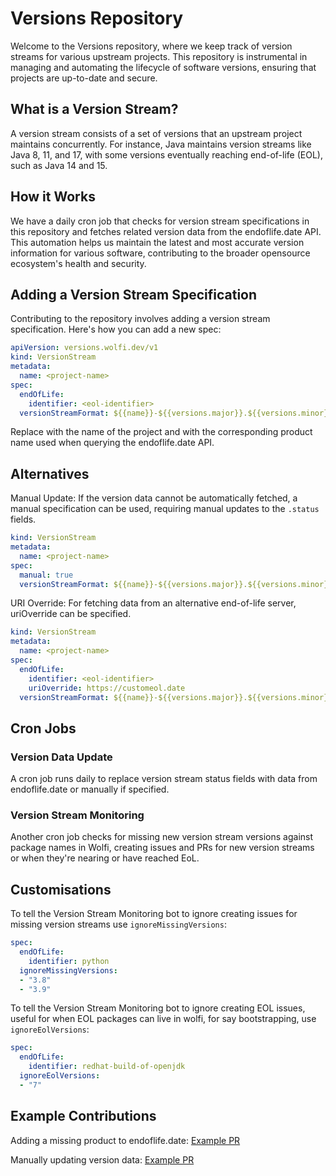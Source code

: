 # Versions Repository
Welcome to the Versions repository, where we keep track of version streams for various upstream projects. This repository is instrumental in managing and automating the lifecycle of software versions, ensuring that projects are up-to-date and secure.

## What is a Version Stream?
A version stream consists of a set of versions that an upstream project maintains concurrently. For instance, Java maintains version streams like Java 8, 11, and 17, with some versions eventually reaching end-of-life (EOL), such as Java 14 and 15.

## How it Works
We have a daily cron job that checks for version stream specifications in this repository and fetches related version data from the endoflife.date API. This automation helps us maintain the latest and most accurate version information for various software, contributing to the broader opensource ecosystem's health and security.

## Adding a Version Stream Specification
Contributing to the repository involves adding a version stream specification. Here's how you can add a new spec:

```yaml
apiVersion: versions.wolfi.dev/v1
kind: VersionStream
metadata:
  name: <project-name>
spec:
  endOfLife:
    identifier: <eol-identifier>
  versionStreamFormat: ${{name}}-${{versions.major}}.${{versions.minor}}
```

Replace <project-name> with the name of the project and <eol-identifier> with the corresponding product name used when querying the endoflife.date API.

## Alternatives
Manual Update: If the version data cannot be automatically fetched, a manual specification can be used, requiring manual updates to the `.status` fields.
```yaml
kind: VersionStream
metadata:
  name: <project-name>
spec:
  manual: true
  versionStreamFormat: ${{name}}-${{versions.major}}.${{versions.minor}}
```
URI Override: For fetching data from an alternative end-of-life server, uriOverride can be specified.
```yaml
kind: VersionStream
metadata:
  name: <project-name>
spec:
  endOfLife:
    identifier: <eol-identifier>
    uriOverride: https://customeol.date
  versionStreamFormat: ${{name}}-${{versions.major}}.${{versions.minor}}
```

## Cron Jobs
### Version Data Update
A cron job runs daily to replace version stream status fields with data from endoflife.date or manually if specified.

### Version Stream Monitoring
Another cron job checks for missing new version stream versions against package names in Wolfi, creating issues and PRs for new version streams or when they're nearing or have reached EoL.

## Customisations
To tell the Version Stream Monitoring bot to ignore creating issues for missing version streams use `ignoreMissingVersions`:
```yaml
spec:
  endOfLife:
    identifier: python
  ignoreMissingVersions:
  - "3.8"
  - "3.9"
```
To tell the Version Stream Monitoring bot to ignore creating EOL issues, useful for when EOL packages can live in wolfi, for say bootstrapping, use `ignoreEolVersions`:
```yaml
spec:
  endOfLife:
    identifier: redhat-build-of-openjdk
  ignoreEolVersions:
  - "7"
```
## Example Contributions
Adding a missing product to endoflife.date: [Example PR](https://github.com/endoflife-date/endoflife.date/pull/4256/files)

Manually updating version data: [Example PR](https://github.com/endoflife-date/endoflife.date/pull/4568/files)